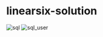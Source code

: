 ﻿# linearsix-solution


![sql](https://github.com/user-attachments/assets/e1aeb125-6829-476d-a563-6ca7b6e059bc)
![sql_user](https://github.com/user-attachments/assets/f9c57cce-ee8d-4ae3-ad7b-a94415635178)
